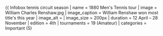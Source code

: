 {{ Infobox tennis circuit season | name = 1880 Men's Tennis tour | image = William Charles Renshaw.jpg | image_caption = William Renshaw won most title's this year | image_alt = | image_size = 200px | duration = 12 April – 28 November | edition = 4th | tournaments = 19 (Amateur) | categories = Important (5)
